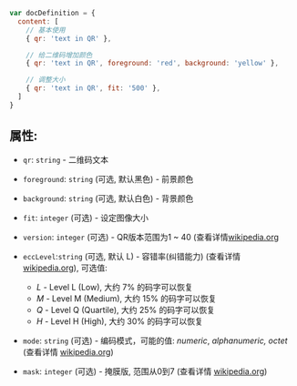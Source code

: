 ```js
var docDefinition = {
  content: [
    // 基本使用
    { qr: 'text in QR' },

    // 给二维码增加颜色
    { qr: 'text in QR', foreground: 'red', background: 'yellow' },

    // 调整大小
    { qr: 'text in QR', fit: '500' },
  ]
}
```

## 属性:

- `qr`: `string` - 二维码文本

- `foreground`: `string` (可选, 默认黑色) - 前景颜色

- `background`: `string` (可选, 默认白色) - 背景颜色

- `fit`: `integer` (可选) - 设定图像大小

- `version`: `integer` (可选) - QR版本范围为1 ~ 40 (查看详情[wikipedia.org](https://en.wikipedia.org/wiki/QR_code#Storage)
- `eccLevel`:`string` (可选, 默认 L) - 容错率(纠错能力) (查看详情 [wikipedia.org](https://en.wikipedia.org/wiki/QR_code#Error_correction)), 可选值:
  - *L* - Level L (Low), 大约 7% 的码字可以恢复
  - *M* - Level M (Medium), 大约 15% 的码字可以恢复
  - *Q* - Level Q (Quartile), 大约 25% 的码字可以恢复
  - *H* - Level H (High), 大约 30% 的码字可以恢复
- `mode`: `string` (可选) - 编码模式，可能的值: *numeric*, *alphanumeric, octet* (查看详情 [wikipedia.org](https://en.wikipedia.org/wiki/QR_code#Storage))

- `mask`: `integer` (可选) - 掩膜版, 范围从0到7 (查看详情 [wikipedia.org](https://en.wikipedia.org/wiki/QR_code#Encoding))
